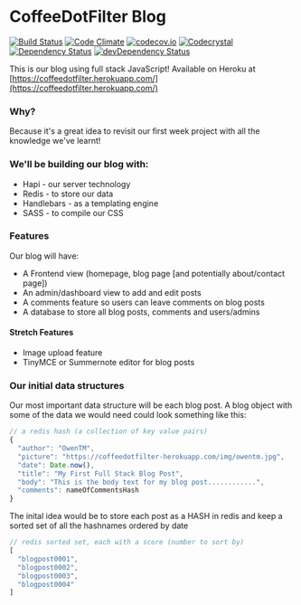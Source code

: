 # CoffeeDotFilter Blog

[![Build Status](https://travis-ci.org/CoffeeDotFilter/blog.svg?branch=master)](https://travis-ci.org/CoffeeDotFilter/blog)
[![Code Climate](https://codeclimate.com/github/CoffeeDotFilter/blog/badges/gpa.svg)](https://codeclimate.com/github/CoffeeDotFilter/blog)
[![codecov.io](https://codecov.io/github/CoffeeDotFilter/blog/coverage.svg?branch=master)](https://codecov.io/github/CoffeeDotFilter/blog?branch=master)
[![Codecrystal](https://img.shields.io/badge/code-crystal-5CB3FF.svg)](http://codecrystal.herokuapp.com/crystalise/CoffeeDotFilter/blog/master)
[![Dependency Status](https://david-dm.org/CoffeeDotFilter/blog.svg)](https://david-dm.org/CoffeeDotFilter/blog)
[![devDependency Status](https://david-dm.org/CoffeeDotFilter/blog/dev-status.svg)](https://david-dm.org/CoffeeDotFilter/blog#info=devDependencies)

This is our blog using full stack JavaScript! Available on Heroku at [https://coffeedotfilter.herokuapp.com/](https://coffeedotfilter.herokuapp.com/)

### Why?

Because it's a great idea to revisit our first week project with all the knowledge we've learnt!

### We'll be building our blog with:

+ Hapi - our server technology
+ Redis - to store our data
+ Handlebars - as a templating engine
+ SASS - to compile our CSS

### Features

Our blog will have:

+ A Frontend view (homepage, blog page [and potentially about/contact page])
+ An admin/dashboard view to add and edit posts
+ A comments feature so users can leave comments on blog posts
+ A database to store all blog posts, comments and users/admins

#### Stretch Features

+ Image upload feature
+ TinyMCE or Summernote editor for blog posts

### Our initial data structures

Our most important data structure will be each blog post. A blog object with some of the data we would need could look something like this:

```js
// a redis hash (a collection of key value pairs)
{
  "author": "OwenTM",
  "picture": "https://coffeedotfilter-herokuapp.com/img/owentm.jpg",
  "date": Date.now(),
  "title": "My First Full Stack Blog Post",
  "body": "This is the body text for my blog post............",
  "comments": nameOfCommentsHash
}
```

The inital idea would be to store each post as a HASH in redis and keep a sorted set of all the hashnames ordered by date

```js
// redis sorted set, each with a score (number to sort by)
[
  "blogpost0001",
  "blogpost0002",
  "blogpost0003",
  "blogpost0004"
]
```

